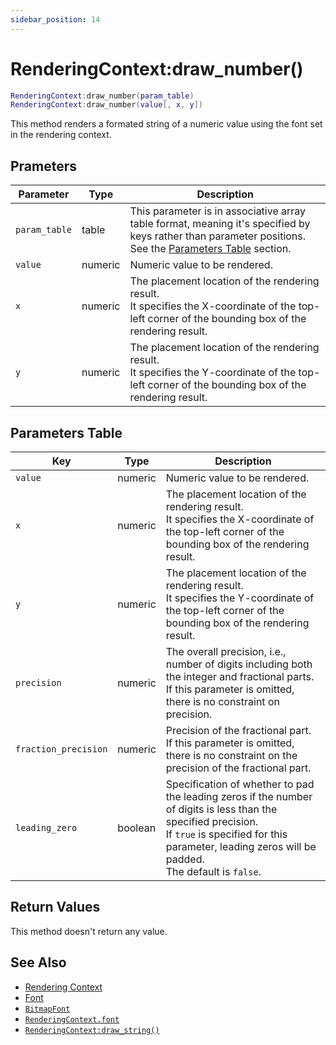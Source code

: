 ```yaml
---
sidebar_position: 14
---
```


# RenderingContext:draw_number()
```lua
RenderingContext:draw_number(param_table)
RenderingContext:draw_number(value[, x, y])
```
This method renders a formated string of a numeric value using the font set in the rendering context.


## Prameters
|Parameter|Type|Description|
|-|-|-|
|`param_table`|table|This parameter is in associative array table format, meaning it's specified by keys rather than parameter positions. See the [Parameters Table](#parameters-table) section.|
|`value`|numeric|Numeric value to be rendered.
|`x`|numeric|The placement location of the rendering result.<br/>It specifies the X-coordinate of the top-left corner of the bounding box of the rendering result.
|`y`|numeric|The placement location of the rendering result.<br/>It specifies the Y-coordinate of the top-left corner of the bounding box of the rendering result.

## Parameters Table
|Key|Type|Description|
|-|-|-|
|`value`|numeric|Numeric value to be rendered.
|`x`|numeric|The placement location of the rendering result.<br/>It specifies the X-coordinate of the top-left corner of the bounding box of the rendering result.
|`y`|numeric|The placement location of the rendering result.<br/>It specifies the Y-coordinate of the top-left corner of the bounding box of the rendering result.
|`precision`|numeric|The overall precision, i.e., number of digits including both the integer and fractional parts.<br/>If this parameter is omitted, there is no constraint on precision.
|`fraction_precision`|numeric|Precision of the fractional part.<br/>If this parameter is omitted, there is no constraint on the precision of the fractional part.
|`leading_zero`|boolean|Specification of whether to pad the leading zeros if the number of digits is less than the specified precision.<br/>If `true` is specified for this parameter, leading zeros will be padded.<br/>The default is `false`.


## Return Values
This method doesn't return any value.

## See Also
- [Rendering Context](/guide/graphics#rendering-context)
- [Font](/guide/graphics#font)
- [`BitmapFont`](/libs/graphics/BitmapFont)
- [`RenderingContext.font`](/libs/graphics/RenderingContext/RenderingContext_font)
- [`RenderingContext:draw_string()`](/libs/graphics/RenderingContext/RenderingContext-draw_string)
